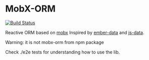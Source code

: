 MobX-ORM
===
[![Build Status](https://api.travis-ci.org/Andrey-Omelyanuk/mobx-orm.svg?branch=master)](https://travis-ci.org/Andrey-Omelyanuk/mobx-orm)

Reactive ORM based on [mobx](https://github.com/mobxjs/mobx)
Inspired by [ember-data](https://github.com/emberjs/data) and [js-data](https://github.com/js-data/js-data).

Warning: it is not mobx-orm from npm package

Check ./e2e tests for understanding how to use the lib.
